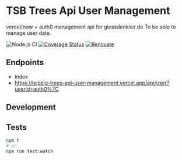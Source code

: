 # TSB Trees Api User Management

vercel/now + auth0 management api for giessdenkiez.de To be able to manage user data.

![Node.js CI](https://github.com/technologiestiftung/tsb-trees-api-user-management/workflows/Node.js%20CI/badge.svg) [![Coverage Status](https://coveralls.io/repos/github/technologiestiftung/tsb-trees-api-user-management/badge.svg?branch=master)](https://coveralls.io/github/technologiestiftung/tsb-trees-api-user-management?branch=master) [![Renovate](https://img.shields.io/badge/renovate-enabled-brightgreen.svg)](https://renovatebot.com)

## Endpoints

* index
* https://leipzig-trees-api-user-management.vercel.app/api/user?userid=auth0%7C<userId>

## Development

## Tests

```bash
npm t
# or
npm run test:watch
```
